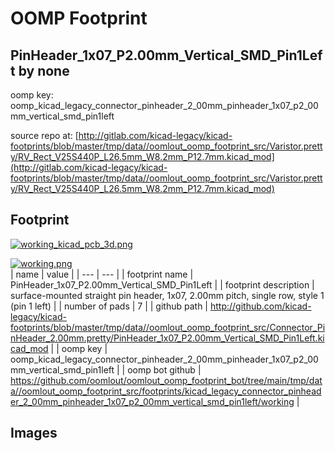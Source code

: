 # OOMP Footprint  
## PinHeader_1x07_P2.00mm_Vertical_SMD_Pin1Left  by none  
  
oomp key: oomp_kicad_legacy_connector_pinheader_2_00mm_pinheader_1x07_p2_00mm_vertical_smd_pin1left  
  
source repo at: [http://gitlab.com/kicad-legacy/kicad-footprints/blob/master/tmp/data//oomlout_oomp_footprint_src/Varistor.pretty/RV_Rect_V25S440P_L26.5mm_W8.2mm_P12.7mm.kicad_mod](http://gitlab.com/kicad-legacy/kicad-footprints/blob/master/tmp/data//oomlout_oomp_footprint_src/Varistor.pretty/RV_Rect_V25S440P_L26.5mm_W8.2mm_P12.7mm.kicad_mod)  
## Footprint  
  
[![working_kicad_pcb_3d.png](working_kicad_pcb_3d_600.png)](working_kicad_pcb_3d.png)  
  
[![working.png](working_600.png)](working.png)  
| name | value | 
| --- | --- | 
| footprint name | PinHeader_1x07_P2.00mm_Vertical_SMD_Pin1Left | 
| footprint description | surface-mounted straight pin header, 1x07, 2.00mm pitch, single row, style 1 (pin 1 left) | 
| number of pads | 7 | 
| github path | http://github.com/kicad-legacy/kicad-footprints/blob/master/tmp/data//oomlout_oomp_footprint_src/Connector_PinHeader_2.00mm.pretty/PinHeader_1x07_P2.00mm_Vertical_SMD_Pin1Left.kicad_mod | 
| oomp key | oomp_kicad_legacy_connector_pinheader_2_00mm_pinheader_1x07_p2_00mm_vertical_smd_pin1left | 
| oomp bot github | https://github.com/oomlout/oomlout_oomp_footprint_bot/tree/main/tmp/data//oomlout_oomp_footprint_src/footprints/kicad_legacy_connector_pinheader_2_00mm_pinheader_1x07_p2_00mm_vertical_smd_pin1left/working | 
## Images  
